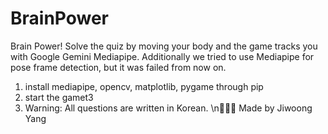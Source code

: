 # BrainPower
Brain Power! Solve the quiz by moving your body and the game tracks you with Google Gemini Mediapipe. Additionally we tried to use Mediapipe for pose frame detection, but it was failed from now on.
1. install mediapipe, opencv, matplotlib, pygame through pip
2. start the gamet3
3. Warning: All questions are written in Korean.
\n🧑🏻‍💻 Made by Jiwoong Yang
